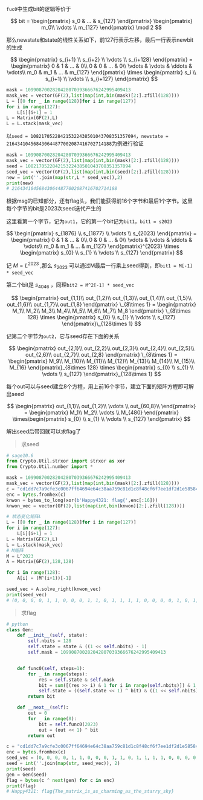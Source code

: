 `fuc0`中生成bit的逻辑等价于

$$
bit = \begin{pmatrix}
s_0 & ... & s_{127}
\end{pmatrix}
\begin{pmatrix}
m_0\\
\vdots \\
m_{127}
\end{pmatrix}
\mod 2
$$

那么newstate和state的线性关系如下，前127行表示左移，最后一行表示newbit的生成


$$
\begin{pmatrix}
s_{i+1} \\ s_{i+2} \\ \vdots \\ s_{i+128}
\end{pmatrix} = \begin{pmatrix}
0 & 1 & ... & 0\\
0 & 0 & ... & 0\\
\vdots & \vdots & \ddots & \vdots\\
m_0 & m_1 & ... & m_{127} 
\end{pmatrix}
\times 
\begin{pmatrix}
s_i \\ s_{i+1} \\ \vdots \\ s_{i+127}
\end{pmatrix}
$$

```py
mask = 109908700282042807039366676242995409413
mask_vec = vector(GF(2),list(map(int,bin(mask)[2:].zfill(128))))
L = [[0 for _ in range(128)]for i in range(127)]
for i in range(127):
    L[i][i+1] = 1
L = Matrix(GF(2),L)
L = L.stack(mask_vec)
```

以`seed = 108217052284215322438501043708351357094`，`newstate = 216434104568430644877002087416702714188`为例进行验证

```python
mask = 109908700282042807039366676242995409413
mask_vec = vector(GF(2),list(map(int,bin(mask)[2:].zfill(128))))
seed = 108217052284215322438501043708351357094
seed_vec = vector(GF(2),list(map(int,bin(seed)[2:].zfill(128))))
new = int(''.join(map(str,L * seed_vec)),2)
print(new)
# 216434104568430644877002087416702714188
```

根据msg的已知部分，还有flag头，我们能获得前16个字节和最后1个字节。这里每个字节的bit是2023次seed迭代产生的

这里看第一个字节，记为`out1`，它的第一个bit记为`bit1`，`bit1 = s2023`

$$
\begin{pmatrix}
s_{1876} \\ s_{1877} \\ \vdots \\ s_{2023}
\end{pmatrix} = \begin{pmatrix}
0 & 1 & ... & 0\\
0 & 0 & ... & 0\\
\vdots & \vdots & \ddots & \vdots\\
m_0 & m_1 & ... & m_{127} 
\end{pmatrix}^{2023}
\times 
\begin{pmatrix}
s_{0} \\ s_{1} \\ \vdots \\ s_{127}
\end{pmatrix}
$$

记 $M = L^{2023}$ ,那么 $s_{2023}$ 可以通过M最后一行乘上seed得到，即`bit1 = M[-1] * seed_vec`

第二个bit是 $s_{4046}$ ，同理`bit2 = M^2[-1] * seed_vec`


$$
\begin{pmatrix}
out_{1,1}\\
out_{1,2}\\
out_{1,3}\\
out_{1,4}\\
out_{1,5}\\
out_{1,6}\\
out_{1,7}\\
out_{1,8}
\end{pmatrix}
\_{8\times 1} = \begin{pmatrix}
M_1\\
M_2\\
M_3\\
M_4\\
M_5\\
M_6\\
M_7\\
M_8
\end{pmatrix}
\_{8\times 128}
\times
\begin{pmatrix}
s_{0} \\ s_{1} \\ \vdots \\ s_{127}
\end{pmatrix}\_{128\times 1}
$$

记第二个字节为`out2`，它与seed存在下面的关系

$$
\begin{pmatrix}
out_{2,1}\\
out_{2,2}\\
out_{2,3}\\
out_{2,4}\\
out_{2,5}\\
out_{2,6}\\
out_{2,7}\\
out_{2,8}
\end{pmatrix}
\_{8\times 1} = \begin{pmatrix}
M_9\\
M_{10}\\
M_{11}\\
M_{12}\\
M_{13}\\
M_{14}\\
M_{15}\\
M_{16}
\end{pmatrix}_{8\times 128}
\times
\begin{pmatrix}
s_{0} \\ s_{1} \\ \vdots \\ s_{127}
\end{pmatrix}_{128\times 1}
$$

每个out可以与seed建立8个方程，用上前16个字节，建立下面的矩阵方程即可解出seed

$$
\begin{pmatrix}
out_{1,1}\\
out_{1,2}\\
\vdots \\
out_{60,8}\\
\end{pmatrix} = \begin{pmatrix}
M_1\\
M_2\\
\vdots \\
M_{480}
\end{pmatrix}
\times\begin{pmatrix}
s_{0} \\ s_{1} \\ \vdots \\ s_{127}
\end{pmatrix}
$$

解出seed后带回就可以求flag了

> 求seed

```py
# sage10.6
from Crypto.Util.strxor import strxor as xor
from Crypto.Util.number import *

mask = 109908700282042807039366676242995409413
mask_vec = vector(GF(2),list(map(int,bin(mask)[2:].zfill(128))))
c = "cd1dd7c7a9cfe3c0067ff64694e64c38aa759c81d1c8f48cf6f7ee1df2d1e58584da52644ea56bd24dadca6bd5a6899a92b118f57de2529670264d48"
enc = bytes.fromhex(c)
knwon = bytes_to_long(xor(b'Happy4321: flag{',enc[:16]))
knwon_vec = vector(GF(2),list(map(int,bin(knwon)[2:].zfill(128))))

# 状态变化矩阵L
L = [[0 for _ in range(128)]for i in range(127)]
for i in range(127):
    L[i][i+1] = 1
L = Matrix(GF(2),L)
L = L.stack(mask_vec)
# M矩阵
M = L^2023
A = Matrix(GF(2),128,128)

for i in range(128):
    A[i] = (M^(i+1))[-1]

seed_vec = A.solve_right(knwon_vec)
print(seed_vec)
# (0, 0, 0, 0, 1, 1, 0, 0, 0, 1, 1, 0, 1, 1, 1, 1, 0, 0, 0, 0, 1, 0, 1, 1, 1, 1, 1, 1, 1, 0, 0, 0, 1, 0, 0, 1, 0, 0, 1, 1, 1, 1, 0, 0, 0, 1, 0, 1, 0, 1, 0, 1, 0, 0, 0, 0, 1, 1, 1, 1, 1, 1, 1, 1, 0, 0, 1, 1, 0, 0, 0, 0, 0, 1, 0, 0, 0, 0, 0, 0, 0, 1, 1, 1, 0, 1, 1, 0, 1, 1, 1, 1, 1, 0, 1, 0, 1, 0, 1, 0, 0, 0, 0, 0, 0, 0, 1, 1, 0, 1, 1, 0, 1, 1, 0, 0, 0, 0, 1, 1, 1, 1, 1, 1, 1, 1, 1, 0)
```

> 求flag

```py
# python
class Gen:
    def __init__(self, state):
        self.nbits = 128
        self.state = state & ((1 << self.nbits) - 1)
        self.mask = 109908700282042807039366676242995409413


    def func0(self, steps=1):
        for _ in range(steps):
            res = self.state & self.mask
            bit = sum([(res >> i) & 1 for i in range(self.nbits)]) & 1
            self.state = ((self.state << 1) ^ bit) & ((1 << self.nbits) - 1)
        return bit

    def __next__(self):
        out = 0
        for _ in range(8):
            bit = self.func0(2023)
            out = (out << 1) ^ bit
        return out

c = "cd1dd7c7a9cfe3c0067ff64694e64c38aa759c81d1c8f48cf6f7ee1df2d1e58584da52644ea56bd24dadca6bd5a6899a92b118f57de2529670264d48"
enc = bytes.fromhex(c)
seed_vec = (0, 0, 0, 0, 1, 1, 0, 0, 0, 1, 1, 0, 1, 1, 1, 1, 0, 0, 0, 0, 1, 0, 1, 1, 1, 1, 1, 1, 1, 0, 0, 0, 1, 0, 0, 1, 0, 0, 1, 1, 1, 1, 0, 0, 0, 1, 0, 1, 0, 1, 0, 1, 0, 0, 0, 0, 1, 1, 1, 1, 1, 1, 1, 1, 0, 0, 1, 1, 0, 0, 0, 0, 0, 1, 0, 0, 0, 0, 0, 0, 0, 1, 1, 1, 0, 1, 1, 0, 1, 1, 1, 1, 1, 0, 1, 0, 1, 0, 1, 0, 0, 0, 0, 0, 0, 0, 1, 1, 0, 1, 1, 0, 1, 1, 0, 0, 0, 0, 1, 1, 1, 1, 1, 1, 1, 1, 1, 0)
seed = int(''.join(map(str, seed_vec)), 2)
print(seed)
gen = Gen(seed)
flag = bytes(c ^ next(gen) for c in enc)
print(flag)
# Happy4321: flag{The_matrix_is_as_charming_as_the_starry_sky}
```



